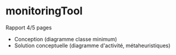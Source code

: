 # monitoringTool


Rapport 4/5 pages

- Conception (diagramme classe minimum)
- Solution conceptuelle (diagramme d'activité, métaheuristiques)
